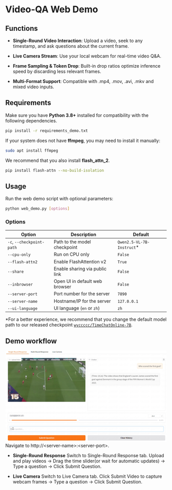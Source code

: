 # Video-QA Web Demo

## Functions
- **Single-Round Video Interaction**: Upload a video, seek to any timestamp, and ask questions about the current frame.

- **Live Camera Stream**: Use your local webcam for real-time video Q&A.

- **Frame Sampling & Token Drop**: Built-in drop ratios optimize inference speed by discarding less relevant frames.

- **Multi-Format Support**: Compatible with .mp4, .mov, .avi, .mkv and mixed video inputs.

## Requirements
Make sure you have **Python 3.8+** installed for compatibility with the following dependencies.
```bash
pip install -r requirements_demo.txt
```
If your system does not have **ffmpeg**, you may need to install it manually:
```bash
sudo apt install ffmpeg
```
We recommend that you also install **flash_attn_2**.
```bash
pip install flash-attn --no-build-isolation
```

## Usage

Run the web demo script with optional parameters:
```bash
python web_demo.py [options]
```

### Options
| Option                   | Description                       | Default                   |
|--------------------------|-----------------------------------|---------------------------|
| `-c`, `--checkpoint-path`| Path to the model checkpoint      | `Qwen2.5-VL-7B-Instruct`*  |
| `--cpu-only`             | Run on CPU only                   | `False`                   |
| `--flash-attn2`          | Enable FlashAttention v2          | `True`                    |
| `--share`                | Enable sharing via public link    | `False`                   |
| `--inbrowser`            | Open UI in default web browser    | `False`                   |
| `--server-port`          | Port number for the server        | `7890`                    |
| `--server-name`          | Hostname/IP for the server        | `127.0.0.1`               |
| `--ui-language`          | UI language (`en` or `zh`)        | `zh`                      |

*For a better experience, we recommend that you change the default model path to our released checkpoint [`wyccccc/TimeChatOnline-7B`](https://huggingface.co/wyccccc/TimeChatOnline-7B).

## Demo workflow
![demo](assets/demo.png)
Navigate to http://\<server-name\>:\<server-port\>.
- **Single-Round Response**
Switch to  Single-Round Response tab.
Upload and play videos → Drag the time slider(or wait for automatic updates) → Type a question → Click Submit Question.

- **Live Camera**
Switch to Live Camera tab.
Click Submit Video to capture webcam frames → Type a question → Click Submit Question.